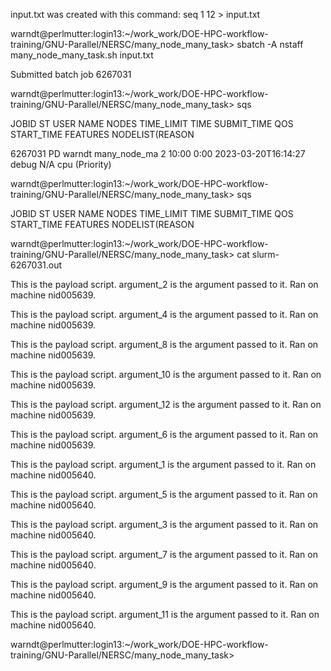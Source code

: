 input.txt was created with this command: seq 1 12 > input.txt

warndt@perlmutter:login13:\~/work_work/DOE-HPC-workflow-training/GNU-Parallel/NERSC/many_node_many_task> sbatch -A nstaff many_node_many_task.sh input.txt 

Submitted batch job 6267031

warndt@perlmutter:login13:\~/work_work/DOE-HPC-workflow-training/GNU-Parallel/NERSC/many_node_many_task> sqs

JOBID            ST USER      NAME          NODES TIME_LIMIT       TIME  SUBMIT_TIME          QOS             START_TIME           FEATURES       NODELIST(REASON

6267031          PD warndt    many_node_ma  2          10:00       0:00  2023-03-20T16:14:27  debug           N/A                  cpu            (Priority)     

warndt@perlmutter:login13:\~/work_work/DOE-HPC-workflow-training/GNU-Parallel/NERSC/many_node_many_task> sqs

JOBID            ST USER      NAME          NODES TIME_LIMIT       TIME  SUBMIT_TIME          QOS             START_TIME           FEATURES       NODELIST(REASON

warndt@perlmutter:login13:\~/work_work/DOE-HPC-workflow-training/GNU-Parallel/NERSC/many_node_many_task> cat slurm-6267031.out 

This is the payload script. argument_2 is the argument passed to it. Ran on machine nid005639.

This is the payload script. argument_4 is the argument passed to it. Ran on machine nid005639.

This is the payload script. argument_8 is the argument passed to it. Ran on machine nid005639.

This is the payload script. argument_10 is the argument passed to it. Ran on machine nid005639.

This is the payload script. argument_12 is the argument passed to it. Ran on machine nid005639.

This is the payload script. argument_6 is the argument passed to it. Ran on machine nid005639.

This is the payload script. argument_1 is the argument passed to it. Ran on machine nid005640.

This is the payload script. argument_5 is the argument passed to it. Ran on machine nid005640.

This is the payload script. argument_3 is the argument passed to it. Ran on machine nid005640.

This is the payload script. argument_7 is the argument passed to it. Ran on machine nid005640.

This is the payload script. argument_9 is the argument passed to it. Ran on machine nid005640.

This is the payload script. argument_11 is the argument passed to it. Ran on machine nid005640.

warndt@perlmutter:login13:\~/work_work/DOE-HPC-workflow-training/GNU-Parallel/NERSC/many_node_many_task> 
